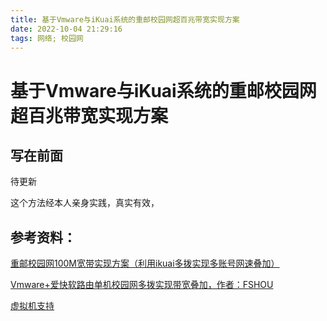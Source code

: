 ```yaml
---
title: 基于Vmware与iKuai系统的重邮校园网超百兆带宽实现方案
date: 2022-10-04 21:29:16
tags: 网络; 校园网
---
```


# 基于Vmware与iKuai系统的重邮校园网超百兆带宽实现方案

## 写在前面

待更新

<!--more-->

这个方法经本人亲身实践，真实有效，

## 参考资料：

[重邮校园网100M宽带实现方案（利用ikuai多拨实现多账号网速叠加）](https://www.bilibili.com/read/cv13299225?from=search&spm_id_from=333.337.0.0)

[Vmware+爱快软路由单机校园网多拨实现带宽叠加，作者：FSHOU](https://www.cnblogs.com/FSHOU/p/12794244.html#autoid-1-0-0iKuai) 

[虚拟机支持](https://www.ikuai8.com/zhic/install/xnj.html)
